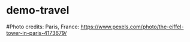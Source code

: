 # demo-travel

#Photo credits:
Paris, France: https://www.pexels.com/photo/the-eiffel-tower-in-paris-4173679/

